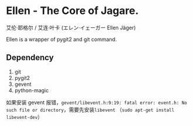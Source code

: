 # Ellen - The Core of Jagare.

艾伦·耶格尔 / 艾连·叶卡 (エレン·イェーガー  Ellen Jäger)

Ellen is a wrapper of pygit2 and git command.

## Dependency
1. git
1. pygit2
1. gevent
1. python-magic

如果安装 gevent 报错，`gevent/libevent.h:9:19: fatal error: event.h: No such file or directory`，需要先安装`libevent`
（`sudo apt-get install libevent-dev`）
